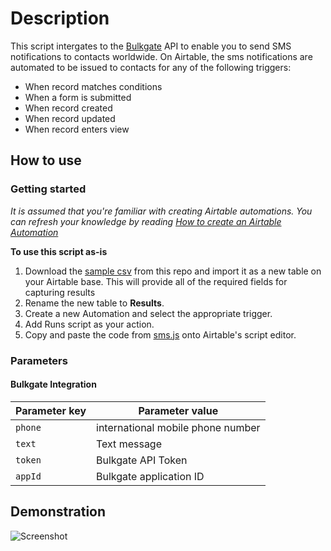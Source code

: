 # Description


This script intergates to the [Bulkgate](https://www.bulkgate.com/en/) API to enable you to send SMS notifications to contacts worldwide. On Airtable, the sms notifications are automated to be issued to contacts for any of the following triggers:
- When record matches conditions
- When a form is submitted
- When record created
- When record updated
- When record enters view

## How to use

### Getting started
_It is assumed that you're familiar with creating Airtable automations. You can refresh your knowledge by reading [How to create an Airtable Automation](https://support.airtable.com/hc/en-us/articles/360052619093-Creating-an-automation)_

**To use this script as-is**

1. Download the [sample csv](https://github.com/ikapadata/Airtable/blob/new-edits/Airtime%20%26%20Data%20Distribution/Airtime%20Results%20Fields.csv) from this repo and import it as a new table on your Airtable base. This will provide all of the required fields for capturing results
2. Rename the new table to **Results**.
3. Create a new Automation and select the appropriate trigger.
4. Add Runs script as your action.
5. Copy and paste the code from [sms.js](https://github.com/ikapadata/Airtable/blob/new-edits/SMS%20Notificamtions/sms.js) onto Airtable's script editor.

### Parameters
#### Bulkgate Integration

| Parameter key | Parameter value |
| --- | --- |
| `phone` | international mobile phone number|
| `text` | Text message|
| `token` | Bulkgate API Token|
| `appId` | Bulkgate application ID|


## Demonstration
![Screenshot](http://sco-assets.support.airtable.com/automations/change_trigger_type.gif)
